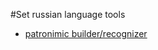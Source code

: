 #Set russian language tools

* [patronimic builder/recognizer](http://dmitry-ivanov.me/rus/patr.html)